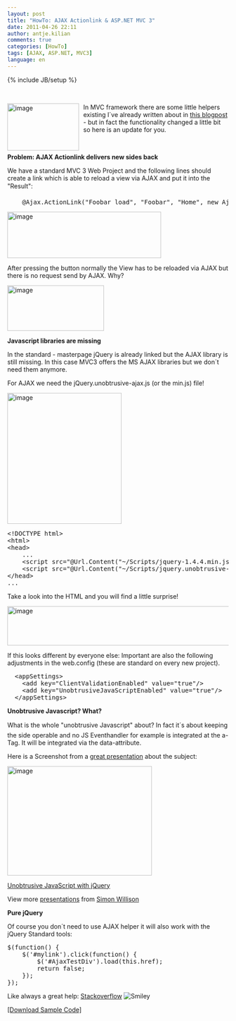 ```yaml
---
layout: post
title: "HowTo: AJAX Actionlink & ASP.NET MVC 3"
date: 2011-04-26 22:11
author: antje.kilian
comments: true
categories: [HowTo]
tags: [AJAX, ASP.NET, MVC3]
language: en
---
```

{% include JB/setup %}
<p>&#160;</p>  <p><b></b></p>  <p><a href="http://code-inside.de/blog-in/wp-content/uploads/image157.png"><img style="background-image: none; border-bottom: 0px; border-left: 0px; margin: 0px 10px 0px 0px; padding-left: 0px; padding-right: 0px; display: inline; float: left; border-top: 0px; border-right: 0px; padding-top: 0px" title="image" border="0" alt="image" align="left" src="http://code-inside.de/blog-in/wp-content/uploads/image_thumb65.png" width="163" height="107" /></a>In MVC framework there are some little helpers existing I´ve already written about in <a href="http://code-inside.de/blog-in/2010/09/15/howto-cross-domain-ajax-with-jsonp-and-asp-net/">this blogpost</a> - but in fact the functionality changed a little bit so here is an update for you.</p>  <p>&#160;</p>  <!--more-->  <p><b>Problem: AJAX Actionlink delivers new sides back </b></p>  <p>We have a standard MVC 3 Web Project and the following lines should create a link which is able to reload a view via AJAX and put it into the "Result":</p>  <div style="padding-bottom: 0px; margin: 0px; padding-left: 0px; padding-right: 0px; display: inline; float: none; padding-top: 0px" id="scid:812469c5-0cb0-4c63-8c15-c81123a09de7:e32c2996-41f4-4d3a-b9e5-25b5982c120d" class="wlWriterEditableSmartContent"><pre name="code" class="c#">    @Ajax.ActionLink("Foobar load", "Foobar", "Home", new AjaxOptions() { HttpMethod = "Get", UpdateTargetId = "Result" })</pre></div>

<p><img style="background-image: none; border-bottom: 0px; border-left: 0px; padding-left: 0px; padding-right: 0px; border-top: 0px; border-right: 0px; padding-top: 0px" title="image" border="0" alt="image" src="http://code-inside.de/blog/wp-content/uploads/image_thumb422.png" width="350" height="105" /></p>

<p>After pressing the button normally the View has to be reloaded via AJAX but there is no request send by AJAX. Why?</p>

<p><img style="background-image: none; border-bottom: 0px; border-left: 0px; padding-left: 0px; padding-right: 0px; border-top: 0px; border-right: 0px; padding-top: 0px" title="image" border="0" alt="image" src="http://code-inside.de/blog/wp-content/uploads/image_thumb423.png" width="220" height="103" /></p>

<p><b>Javascript libraries are missing </b></p>

<p><b></b></p>

<p>In the standard - masterpage jQuery is already linked but the AJAX library is still missing. In this case MVC3 offers the MS AJAX libraries but we don´t need them anymore. </p>

<p>For AJAX we need the jQuery.unobtrusive-ajax.js (or the min.js) file!</p>

<p><img style="background-image: none; border-bottom: 0px; border-left: 0px; padding-left: 0px; padding-right: 0px; border-top: 0px; border-right: 0px; padding-top: 0px" title="image" border="0" alt="image" src="http://code-inside.de/blog/wp-content/uploads/image_thumb424.png" width="260" height="297" /></p>

<div style="padding-bottom: 0px; margin: 0px; padding-left: 0px; padding-right: 0px; display: inline; float: none; padding-top: 0px" id="scid:812469c5-0cb0-4c63-8c15-c81123a09de7:db79c66b-3278-4980-ae26-2d797ab112eb" class="wlWriterEditableSmartContent"><pre name="code" class="c#">&lt;!DOCTYPE html&gt;
&lt;html&gt;
&lt;head&gt;
    ...
    &lt;script src="@Url.Content("~/Scripts/jquery-1.4.4.min.js")" type="text/javascript"&gt;&lt;/script&gt;
    &lt;script src="@Url.Content("~/Scripts/jquery.unobtrusive-ajax.min.js")" type="text/javascript"&gt;&lt;/script&gt;
&lt;/head&gt;
...</pre></div>

<p>Take a look into the HTML and you will find a little surprise!</p>

<p><img style="background-image: none; border-bottom: 0px; border-left: 0px; padding-left: 0px; padding-right: 0px; border-top: 0px; border-right: 0px; padding-top: 0px" title="image" border="0" alt="image" src="http://code-inside.de/blog/wp-content/uploads/image_thumb425.png" width="582" height="89" /></p>

<p>If this looks different by everyone else: Important are also the following adjustments in the web.config (these are standard on every new project).</p>

<div style="padding-bottom: 0px; margin: 0px; padding-left: 0px; padding-right: 0px; display: inline; float: none; padding-top: 0px" id="scid:812469c5-0cb0-4c63-8c15-c81123a09de7:86558738-46ee-4bfb-bba7-dc23a3bd0c6d" class="wlWriterEditableSmartContent"><pre name="code" class="c#">  &lt;appSettings&gt;
    &lt;add key="ClientValidationEnabled" value="true"/&gt;
    &lt;add key="UnobtrusiveJavaScriptEnabled" value="true"/&gt;
  &lt;/appSettings&gt;</pre></div>

<p><b>Unobtrusive Javascript? What?</b></p>

<p><b></b></p>

<p>What is the whole "unobtrusive Javascript" about? In fact it´s about keeping the side operable and no JS Eventhandler for example is integrated at the a-Tag. It will be integrated via the data-attribute.</p>

<p>Here is a Screenshot from a <a href="http://simonwillison.net/static/2008/xtech/">great presentation</a> about the subject:</p>

<p><img style="background-image: none; border-bottom: 0px; border-left: 0px; padding-left: 0px; padding-right: 0px; border-top: 0px; border-right: 0px; padding-top: 0px" title="image" border="0" alt="image" src="http://code-inside.de/blog/wp-content/uploads/image_thumb426.png" width="329" height="248" /></p>

<p><a href="http://www.slideshare.net/simon/unobtrusive-javascript-with-jquery">Unobtrusive JavaScript with jQuery</a></p>

<p>View more <a href="http://www.slideshare.net/">presentations</a> from <a href="http://www.slideshare.net/simon">Simon Willison</a></p>

<p><b>Pure jQuery</b></p>

<p><b></b></p>

<p>Of course you don´t need to use AJAX helper it will also work with the jQuery Standard tools:</p>

<div style="padding-bottom: 0px; margin: 0px; padding-left: 0px; padding-right: 0px; display: inline; float: none; padding-top: 0px" id="scid:812469c5-0cb0-4c63-8c15-c81123a09de7:7038d8dd-7493-4f8d-84e8-3c1c2e813cad" class="wlWriterEditableSmartContent"><pre name="code" class="c#">$(function() {
    $('#mylink').click(function() {
        $('#AjaxTestDiv').load(this.href);
        return false;
    });
});</pre></div>

<p>Like always a great help: <a href="http://stackoverflow.com/questions/4973605/ajax-actionlink-not-working-response-isajaxrequest-is-always-false">Stackoverflow</a> <img style="border-bottom-style: none; border-right-style: none; border-top-style: none; border-left-style: none" class="wlEmoticon wlEmoticon-smile" alt="Smiley" src="http://code-inside.de/blog-in/wp-content/uploads/wlEmoticon-smile11.png" /></p>

<p><a href="http://code-inside.de/files/democode/mvc3ajaxactionlink/mvc3ajaxactionlink.zip">[Download Sample Code]</a></p>
